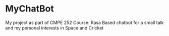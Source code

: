 # MyChatBot
My project as part of CMPE 252 Course: Rasa Based chatbot for a small talk and my personal interests in Space and Cricket
